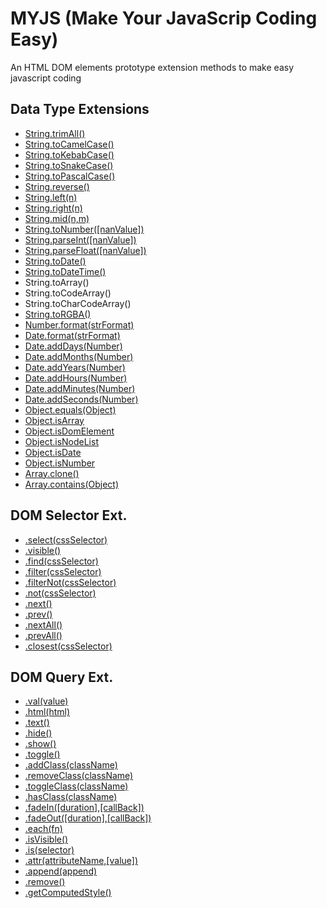 # MYJS (Make Your JavaScrip Coding Easy)

An HTML DOM elements prototype extension methods to make easy javascript coding

## Data Type Extensions

- [String.trimAll()](https://myjsacademy.blogspot.com/2020/08/string.html)
- [String.toCamelCase()](https://myjsacademy.blogspot.com/2020/08/javascript-stringtocamelcase.html)
- [String.toKebabCase()](https://myjsacademy.blogspot.com/2020/08/javascript-stringtokebabcase.html)
- [String.toSnakeCase()](https://myjsacademy.blogspot.com/2020/08/javascript-stringtosnakecase.html)
- [String.toPascalCase()](https://myjsacademy.blogspot.com/2020/08/javascript-stringtopascalcase.html)
- [String.reverse()](https://myjsacademy.blogspot.com/2020/08/javascript-stringreverse.html)
- [String.left(n)](https://myjsacademy.blogspot.com/2020/08/javascript-stringleft.html)
- [String.right(n)](https://myjsacademy.blogspot.com/2020/08/javascript-stringright.html)
- [String.mid(n,m)](https://myjsacademy.blogspot.com/2020/08/javascript-stringmid.html)
- [String.toNumber([nanValue])](https://myjsacademy.blogspot.com/2020/08/javascript-stringtonumber.html)
- [String.parseInt([nanValue])](https://myjsacademy.blogspot.com/2020/09/javascript-stringparseintnanvalue.html)
- [String.parseFloat([nanValue])](https://myjsacademy.blogspot.com/2020/09/javascript-stringparsefloatnanvalue.html)
- [String.toDate()](https://myjsacademy.blogspot.com/2020/08/javascript-stringtodate.html)
- [String.toDateTime()](https://myjsacademy.blogspot.com/2020/08/javascript-stringtodatetime.html)
- String.toArray()
- String.toCodeArray()
- String.toCharCodeArray()
- [String.toRGBA()](https://myjsacademy.blogspot.com/2020/09/javascript-string-strcolortorgba.html)
- [Number.format(strFormat)](https://myjsacademy.blogspot.com/2020/08/javascript-numberformatstrformat.html)
- [Date.format(strFormat)](https://myjsacademy.blogspot.com/2020/08/javascript-dateformatstrformat.html)
- [Date.addDays(Number)](https://myjsacademy.blogspot.com/2020/08/javascript-dateadddaysnumber.html)
- [Date.addMonths(Number)](https://myjsacademy.blogspot.com/2020/08/javascript-dateaddmonthsnumber.html)
- [Date.addYears(Number)](https://myjsacademy.blogspot.com/2020/08/javascript-dateaddyearsnumber.html)
- [Date.addHours(Number)](https://myjsacademy.blogspot.com/2020/08/javascript-dateaddhoursnumber.html)
- [Date.addMinutes(Number)](https://myjsacademy.blogspot.com/2020/08/javascript-dateaddminutesnumber.html)
- [Date.addSeconds(Number)](https://myjsacademy.blogspot.com/2020/08/javascript-dateaddsecondsnumber.html)
- [Object.equals(Object)](https://myjsacademy.blogspot.com/2020/09/javascript-object-equalsobject.html)
- [Object.isArray](https://myjsacademy.blogspot.com/2020/09/javascript-objectisarray.html)
- [Object.isDomElement](https://myjsacademy.blogspot.com/2020/09/javascript-objectisdomelement.html)
- [Object.isNodeList](https://myjsacademy.blogspot.com/2020/09/javascript-objectisnodelist.html)
- [Object.isDate](https://myjsacademy.blogspot.com/2020/09/javascript-objectisdate.html)
- [Object.isNumber](https://myjsacademy.blogspot.com/2020/09/javascript-objectisnumber.html)
- [Array.clone()](https://myjsacademy.blogspot.com/2020/09/javascript-arrayclone.html)
- [Array.contains(Object)](https://myjsacademy.blogspot.com/2020/09/javascript-arraycontainsobject.html)

## DOM Selector Ext.

- [.select(cssSelector)](https://myjsacademy.blogspot.com/2020/08/javascript-selectcssselector.html)
- [.visible()](https://myjsacademy.blogspot.com/2020/08/javascript-visible.html)
- [.find(cssSelector)](https://myjsacademy.blogspot.com/2020/08/javascript-findcssselector.html)
- [.filter(cssSelector)](https://myjsacademy.blogspot.com/2020/08/javascript-filtercssselector.html)
- [.filterNot(cssSelector)](https://myjsacademy.blogspot.com/2020/08/javascript-filternotcssselector.html)
- [.not(cssSelector)](https://myjsacademy.blogspot.com/2020/08/javascript-notcssselector.html)
- [.next()](https://myjsacademy.blogspot.com/2020/08/javascript-next.html)
- [.prev()](https://myjsacademy.blogspot.com/2020/08/javascript-prev.html)
- [.nextAll()](https://myjsacademy.blogspot.com/2020/08/javascript-nextall.html)
- [.prevAll()](https://myjsacademy.blogspot.com/2020/08/javascript-prevall.html)
- [.closest(cssSelector)](https://myjsacademy.blogspot.com/2020/09/javascript-closestcssselector.html)

## DOM Query Ext.

- [.val(value)](https://myjsacademy.blogspot.com/2020/09/javascript-domelement-valvalue.html)
- [.html(html)](https://myjsacademy.blogspot.com/2020/09/javascript-domelement-htmlhtml.html)
- [.text()](https://myjsacademy.blogspot.com/2020/09/javascript-domelement-text.html)
- [.hide()](https://myjsacademy.blogspot.com/2020/09/javascript-dom-elements-hide.html)
- [.show()](https://myjsacademy.blogspot.com/2020/09/javascript-dom-elements-show.html)
- [.toggle()](https://myjsacademy.blogspot.com/2020/09/javascript-dom-elements-toggle.html)
- [.addClass(className)](https://myjsacademy.blogspot.com/2020/09/javascript-domelement-addclassclassname.html)
- [.removeClass(className)](https://myjsacademy.blogspot.com/2020/09/javascript-domelement.html)
- [.toggleClass(className)](https://myjsacademy.blogspot.com/2020/09/javascript-domelement_6.html)
- [.hasClass(className)](https://myjsacademy.blogspot.com/2020/09/javascript-domelement-hasclass-classname.html)
- [.fadeIn([duration],[callBack])](https://myjsacademy.blogspot.com/2020/09/javascript-domelement_8.html)
- [.fadeOut([duration],[callBack])](https://myjsacademy.blogspot.com/2020/09/javascript-domelement_10.html)
- [.each(fn)](https://myjsacademy.blogspot.com/2020/09/javascript-domelementlist-each-function.html)
- [.isVisible()](https://myjsacademy.blogspot.com/2020/09/javascript-domelement-isvisible.html)
- [.is(selector)](https://myjsacademy.blogspot.com/2020/09/javascript-domelement_14.html)
- [.attr(attributeName,[value])](https://myjsacademy.blogspot.com/2020/09/javascript-domelement_29.html)
- [.append(append)](https://myjsacademy.blogspot.com/2020/09/javascript-domelement-appenddomelement.html)
- [.remove()](https://myjsacademy.blogspot.com/2020/09/javascript-domelement-remove.html)
- [.getComputedStyle()](https://myjsacademy.blogspot.com/2020/09/javascript-domelementgetcomputedstyle.html)
